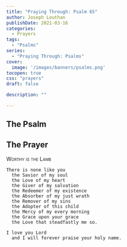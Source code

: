 ```yaml
---
title: "Praying Through: Psalm 65"
author: Joseph Louthan
publishDate: 2021-03-16
categories:
  - Prayers
tags:
  - "Psalms"
series:
  - "Praying Through: Psalms"
cover:
  image: '/images/banners/psalms.png'
tocopen: true
css: "prayers"
draft: false

description: ""

---
```

## The Psalm

## The Prayer

<div style="font-variant: small-caps;">
Worthy is the Lamb
</div>

```text
There is none like you
  the Savior of my soul
  the Love of my heart
  the Giver of my salvation
  the Redeemer of my existence
  the Absorber of my just wrath
  the Remover of my sins
  the Adopter of this child
  the Mercy of my every morning
  the Grace upon your grace
  the Love that steadfastly me so.

I love you Lord
  and I will forever praise your holy name.
```
